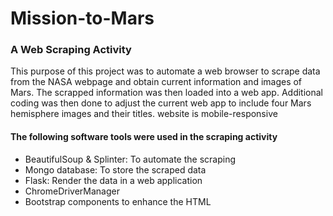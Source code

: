 # Mission-to-Mars
### A Web Scraping Activity

This purpose of this project was to  automate a web browser to scrape data from the NASA webpage and obtain current information and images of Mars. The scrapped information was then loaded into a web app. Additional coding was then done to adjust the current web app to include four Mars hemisphere images and their titles.  website is mobile-responsive

#### The following software tools were used in the scraping activity
- BeautifulSoup  & Splinter: To automate the scraping 
- Mongo database: To store the scraped data
- Flask: Render the data in a web application
- ChromeDriverManager
- Bootstrap components to enhance the HTML 

